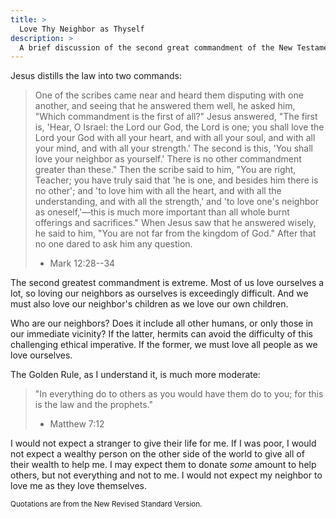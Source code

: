 ```yaml
---
title: >
  Love Thy Neighbor as Thyself
description: >
  A brief discussion of the second great commandment of the New Testament.
---
```


Jesus distills the law into two commands:

> One of the scribes came near and heard them disputing with one another, and seeing that he answered them well, he asked him, "Which commandment is the first of all?" Jesus answered, "The first is, 'Hear, O Israel: the Lord our God, the Lord is one; you shall love the Lord your God with all your heart, and with all your soul, and with all your mind, and with all your strength.' The second is this, 'You shall love your neighbor as yourself.' There is no other commandment greater than these." Then the scribe said to him, "You are right, Teacher; you have truly said that 'he is one, and besides him there is no other'; and 'to love him with all the heart, and with all the understanding, and with all the strength,' and 'to love one's neighbor as oneself,'—this is much more important than all whole burnt offerings and sacrifices." When Jesus saw that he answered wisely, he said to him, "You are not far from the kingdom of God." After that no one dared to ask him any question.
> - Mark 12:28--34

The second greatest commandment is extreme. Most of us love ourselves a lot, so loving our neighbors as ourselves is exceedingly difficult. And we must also love our neighbor's children as we love our own children.

Who are our neighbors? Does it include all other humans, or only those in our immediate vicinity? If the latter, hermits can avoid the difficulty of this challenging ethical imperative. If the former, we must love all people as we love ourselves.

The Golden Rule, as I understand it, is much more moderate:

> "In everything do to others as you would have them do to you; for this is the law and the prophets."
> - Matthew 7:12

I would not expect a stranger to give their life for me. If I was poor, I would not expect a wealthy person on the other side of the world to give all of their wealth to help me. I may expect them to donate _some_ amount to help others, but not everything and not to me. I would not expect my neighbor to love me as they love themselves.

<small>Quotations are from the New Revised Standard Version.</small>
